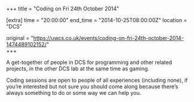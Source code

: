 +++
title = "Coding on Fri 24th October 2014"

[extra]
time = "20:00:00"
end_time = "2014-10-25T08:00:00Z"
location = "DCS"

original = "https://uwcs.co.uk/events/coding-on-fri-24th-october-2014-1474489102152/"    
+++

A get-together of people in DCS for programming and other related projects, in the other DCS lab at the same time as gaming.

Coding sessions are open to people of all experiences (including none), if you’re interested but not sure you should come along because there’s always something to do or some way we can help you.

